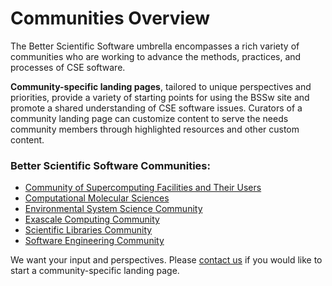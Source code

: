# Communities Overview

The Better Scientific Software umbrella encompasses a rich variety of communities who are working to advance the methods, practices, and processes of CSE software.  

**Community-specific landing pages**, tailored to unique perspectives and priorities, provide a variety of starting points for using the BSSw site and promote a shared understanding of CSE software issues.  Curators of a community landing page can customize content to serve the needs community members through highlighted resources and other custom content.

### Better Scientific Software Communities:
- [Community of Supercomputing Facilities and Their Users](Communities/SupercomputerFacilities.md)
- [Computational Molecular Sciences](Communities/ComputationalMolecular.md)
- [Environmental System Science Community](Communities/EnvironmentalSystemScience.md)
- [Exascale Computing Community](Communities/ExascaleComputing.md)
- [Scientific Libraries Community](Communities/ScientificLibraries.md)
- [Software Engineering Community](Communities/SoftwareEngineering.md)

We want your input and perspectives.  Please [contact us](https:/bssw.io/contact) if you would like to start a community-specific landing page.
